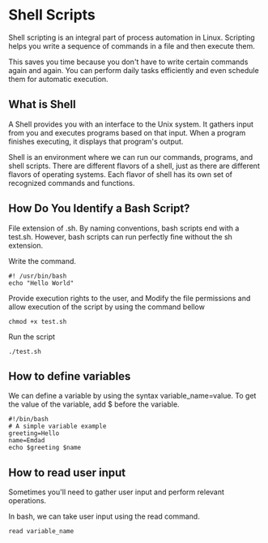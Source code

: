 # Shell Scripts

Shell scripting is an integral part of process automation in Linux. Scripting helps you write a sequence of commands in a file and then execute them.

This saves you time because you don't have to write certain commands again and again. You can perform daily tasks efficiently and even schedule them for automatic execution.

## What is Shell
A Shell provides you with an interface to the Unix system. It gathers input from you and executes programs based on that input. When a program finishes executing, it displays that program's output.

Shell is an environment where we can run our commands, programs, and shell scripts. There are different flavors of a shell, just as there are different flavors of operating systems. Each flavor of shell has its own set of recognized commands and functions.

## How Do You Identify a Bash Script?

File extension of .sh.
By naming conventions, bash scripts end with a test.sh. However, bash scripts can run perfectly fine without the sh extension.

Write the command.
```
#! /usr/bin/bash
echo "Hello World"
```
Provide execution rights to the user, and Modify the file permissions and allow execution of the script by using the command bellow

```
chmod +x test.sh
```

Run the script 

```
./test.sh
```

## How to define variables

We can define a variable by using the syntax variable_name=value. To get the value of the variable, add $ before the variable.

```
#!/bin/bash
# A simple variable example
greeting=Hello
name=Emdad
echo $greeting $name
```

## How to read user input
Sometimes you'll need to gather user input and perform relevant operations.

In bash, we can take user input using the read command.
```
read variable_name
```
